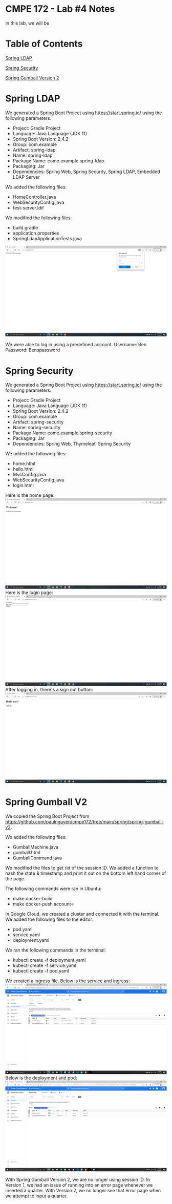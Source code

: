 # CMPE 172 - Lab #4 Notes
In this lab, we will be 

# Table of Contents
[Spring LDAP](#spring-ldap)

[Spring Security](#spring-security)

[Spring Gumball Version 2](#spring-gumball-v2)

# Spring LDAP
We generated a Spring Boot Project using https://start.spring.io/ using the following parameters.
* Project: Gradle Project
* Language: Java Language (JDK 11)
* Spring Boot Version: 2.4.2
* Group: com.example
* Artifact: spring-ldap
* Name: spring-ldap
* Package Name: come.example.spring-ldap
* Packaging: Jar
* Dependencies: Spring Web, Spring Security, Spring LDAP, Embedded LDAP Server

We added the following files:
* HomeController.java
* WebSecurityConfig.java
* test-server.ldif

We modified the following files:
* build.gradle
* application.properties
* SpringLdapApplicationTests.java

![Spring LDAP](172.4/172.4.ldap.png)

We were able to log in using a predefined account. Username: Ben Password: Benspassword

# Spring Security
We generated a Spring Boot Project using https://start.spring.io/ using the following parameters.
* Project: Gradle Project
* Language: Java Language (JDK 11)
* Spring Boot Version: 2.4.2
* Group: com.example
* Artifact: spring-security
* Name: spring-security
* Package Name: come.example.spring-security
* Packaging: Jar
* Dependencies: Spring Web, Thymeleaf, Spring Security

We added the following files:
* home.html
* hello.html
* MvcConfig.java
* WebSecurityConfig.java
* login.html

Here is the home page:
![Security Home](172.4/172.4.security1.png)
Here is the login page:
![Security Login](172.4/172.4.security2.png)
After logging in, there's a sign out button:
![Security Sign Out](172.4/172.4.security3.png)

# Spring Gumball V2
We copied the Spring Boot Project from https://github.com/paulnguyen/cmpe172/tree/main/spring/spring-gumball-v2.

We added the following files:
* GumballMachine.java
* gumball.html
* GumballCommand.java

We modified the files to get rid of the session ID. We added a function to hash the state & timestamp and print it out on the bottom left hand corner of the page. 

The following commands were ran in Ubuntu:
* make docker-build
* make docker-push account=

In Google Cloud, we created a cluster and connected it with the terminal. We added the following files to the editor:
* pod.yaml
* service.yaml
* deployment.yaml

We ran the following commands in the terminal:
* kubectl create -f deployment.yaml
* kubectl create -f service.yaml
* kubectl create -f pod.yaml

We created a ingress file. Below is the service and ingress:
![Service & Ingress](172.4/172.4.service.png)
Below is the deployment and pod:
![Deployment & Pod](172.4/172.4.pod.png)

With Spring Gumball Version 2, we are no longer using session ID. In Version 1, we had an issue of running into an error page whenever we inserted a quarter. With Version 2, we no longer see that error page when we attempt to input a quarter.
